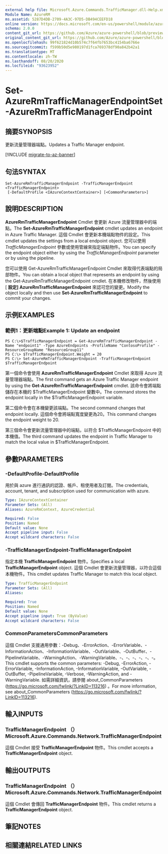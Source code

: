 ```yaml
---
external help file: Microsoft.Azure.Commands.TrafficManager.dll-Help.xml
Module Name: AzureRM
ms.assetid: 5287D4DB-2709-4A3C-97D5-DB494CEEFD18
online version: https://docs.microsoft.com/en-us/powershell/module/azurerm.trafficmanager/set-azurermtrafficmanagerendpoint
schema: 2.0.0
content_git_url: https://github.com/Azure/azure-powershell/blob/preview/src/ResourceManager/TrafficManager/Commands.TrafficManager2/help/Set-AzureRmTrafficManagerEndpoint.md
original_content_git_url: https://github.com/Azure/azure-powershell/blob/preview/src/ResourceManager/TrafficManager/Commands.TrafficManager2/help/Set-AzureRmTrafficManagerEndpoint.md
ms.openlocfilehash: 99f621824d10b574c7f64fb7653bc4154ba6766e
ms.sourcegitcommit: f599b50d5e980197d1fca769378df90a842b42a1
ms.translationtype: MT
ms.contentlocale: zh-TW
ms.lasthandoff: 08/20/2020
ms.locfileid: "93623952"
---
```

# <span data-ttu-id="c5fa3-101">Set-AzureRmTrafficManagerEndpoint</span><span class="sxs-lookup"><span data-stu-id="c5fa3-101">Set-AzureRmTrafficManagerEndpoint</span></span>

## <span data-ttu-id="c5fa3-102">摘要</span><span class="sxs-lookup"><span data-stu-id="c5fa3-102">SYNOPSIS</span></span>
<span data-ttu-id="c5fa3-103">更新流量管理器端點。</span><span class="sxs-lookup"><span data-stu-id="c5fa3-103">Updates a Traffic Manager endpoint.</span></span>

[!INCLUDE [migrate-to-az-banner](../../includes/migrate-to-az-banner.md)]

## <span data-ttu-id="c5fa3-104">句法</span><span class="sxs-lookup"><span data-stu-id="c5fa3-104">SYNTAX</span></span>

```
Set-AzureRmTrafficManagerEndpoint -TrafficManagerEndpoint <TrafficManagerEndpoint>
 [-DefaultProfile <IAzureContextContainer>] [<CommonParameters>]
```

## <span data-ttu-id="c5fa3-105">說明</span><span class="sxs-lookup"><span data-stu-id="c5fa3-105">DESCRIPTION</span></span>
<span data-ttu-id="c5fa3-106">**AzureRmTrafficManagerEndpoint** Cmdlet 會更新 Azure 流量管理器中的端點。</span><span class="sxs-lookup"><span data-stu-id="c5fa3-106">The **Set-AzureRmTrafficManagerEndpoint** cmdlet updates an endpoint in Azure Traffic Manager.</span></span>
<span data-ttu-id="c5fa3-107">這個 Cmdlet 會更新本機端點物件的設定。</span><span class="sxs-lookup"><span data-stu-id="c5fa3-107">This cmdlet updates the settings from a local endpoint object.</span></span>
<span data-ttu-id="c5fa3-108">您可以使用 *TrafficManagerEndpoint* 參數或使用管線來指定端點物件。</span><span class="sxs-lookup"><span data-stu-id="c5fa3-108">You can specify the endpoint object either by using the *TrafficManagerEndpoint* parameter or by using the pipeline.</span></span>

<span data-ttu-id="c5fa3-109">您可以使用 Get-AzureRmTrafficManagerEndpoint Cmdlet 來取得代表端點的局部物件。</span><span class="sxs-lookup"><span data-stu-id="c5fa3-109">You can obtain a local object that represents an endpoint by using the Get-AzureRmTrafficManagerEndpoint cmdlet.</span></span>
<span data-ttu-id="c5fa3-110">在本機修改物件，然後使用 [ **設定] AzureRmTrafficManagerEndpoint** 來認可您的變更。</span><span class="sxs-lookup"><span data-stu-id="c5fa3-110">Modify the object locally and then use **Set-AzureRmTrafficManagerEndpoint** to commit your changes.</span></span>

## <span data-ttu-id="c5fa3-111">示例</span><span class="sxs-lookup"><span data-stu-id="c5fa3-111">EXAMPLES</span></span>

### <span data-ttu-id="c5fa3-112">範例1：更新端點</span><span class="sxs-lookup"><span data-stu-id="c5fa3-112">Example 1: Update an endpoint</span></span>
```
PS C:\>$TrafficManagerEndpoint = Get-AzureRmTrafficManagerEndpoint -Name "endpoint1" -Type AzureEndpoints -ProfileName "ContosoProfile" -ResourceGroupName "ResourceGroup11"
PS C:\> $TrafficManagerEndpoint.Weight = 20
PS C:\> Set-AzureRmTrafficManagerEndpoint -TrafficManagerEndpoint $TrafficManagerEndpoint
```

<span data-ttu-id="c5fa3-113">第一個命令會使用 **AzureRmTrafficManagerEndpoint** Cmdlet 來取得 Azure 流量管理器端點。</span><span class="sxs-lookup"><span data-stu-id="c5fa3-113">The first command gets an Azure Traffic Manager endpoint by using the **Get-AzureRmTrafficManagerEndpoint** cmdlet.</span></span>
<span data-ttu-id="c5fa3-114">該命令會將端點儲存在本機的 $TrafficManagerEndpoint 變數中。</span><span class="sxs-lookup"><span data-stu-id="c5fa3-114">The command stores the endpoint locally in the $TrafficManagerEndpoint variable.</span></span>

<span data-ttu-id="c5fa3-115">第二個命令會在本機變更該端點。</span><span class="sxs-lookup"><span data-stu-id="c5fa3-115">The second command changes that endpoint locally.</span></span>
<span data-ttu-id="c5fa3-116">這個命令會將端點寬度變更為20。</span><span class="sxs-lookup"><span data-stu-id="c5fa3-116">This command changes the endpoint weight to 20.</span></span>

<span data-ttu-id="c5fa3-117">第三個命令會更新流量管理器中的端點，以符合 $TrafficManagerEndpoint 中的本機值。</span><span class="sxs-lookup"><span data-stu-id="c5fa3-117">The third command updates the endpoint in Traffic Manager to match the local value in $TrafficManagerEndpoint.</span></span>

## <span data-ttu-id="c5fa3-118">參數</span><span class="sxs-lookup"><span data-stu-id="c5fa3-118">PARAMETERS</span></span>

### <span data-ttu-id="c5fa3-119">-DefaultProfile</span><span class="sxs-lookup"><span data-stu-id="c5fa3-119">-DefaultProfile</span></span>
<span data-ttu-id="c5fa3-120">用於與 azure 進行通訊的認證、帳戶、租使用者及訂閱。</span><span class="sxs-lookup"><span data-stu-id="c5fa3-120">The credentials, account, tenant, and subscription used for communication with azure.</span></span>

```yaml
Type: IAzureContextContainer
Parameter Sets: (All)
Aliases: AzureRmContext, AzureCredential

Required: False
Position: Named
Default value: None
Accept pipeline input: False
Accept wildcard characters: False
```

### <span data-ttu-id="c5fa3-121">-TrafficManagerEndpoint</span><span class="sxs-lookup"><span data-stu-id="c5fa3-121">-TrafficManagerEndpoint</span></span>
<span data-ttu-id="c5fa3-122">指定本機 **TrafficManagerEndpoint** 物件。</span><span class="sxs-lookup"><span data-stu-id="c5fa3-122">Specifies a local **TrafficManagerEndpoint** object.</span></span>
<span data-ttu-id="c5fa3-123">這個 Cmdlet 會更新流量管理器，以符合這個本機物件。</span><span class="sxs-lookup"><span data-stu-id="c5fa3-123">This cmdlet updates Traffic Manager to match this local object.</span></span>

```yaml
Type: TrafficManagerEndpoint
Parameter Sets: (All)
Aliases: 

Required: True
Position: Named
Default value: None
Accept pipeline input: True (ByValue)
Accept wildcard characters: False
```

### <span data-ttu-id="c5fa3-124">CommonParameters</span><span class="sxs-lookup"><span data-stu-id="c5fa3-124">CommonParameters</span></span>
<span data-ttu-id="c5fa3-125">這個 Cmdlet 支援通用參數：-Debug、-ErrorAction、-ErrorVariable、-InformationAction、-InformationVariable、-OutVariable、-OutBuffer、-PipelineVariable、-WarningAction、-WarningVariable、-、-、-、-、-、-。</span><span class="sxs-lookup"><span data-stu-id="c5fa3-125">This cmdlet supports the common parameters: -Debug, -ErrorAction, -ErrorVariable, -InformationAction, -InformationVariable, -OutVariable, -OutBuffer, -PipelineVariable, -Verbose, -WarningAction, and -WarningVariable.</span></span> <span data-ttu-id="c5fa3-126">如需詳細資訊，請參閱 about_CommonParameters (https://go.microsoft.com/fwlink/?LinkID=113216) 。</span><span class="sxs-lookup"><span data-stu-id="c5fa3-126">For more information, see about_CommonParameters (https://go.microsoft.com/fwlink/?LinkID=113216).</span></span>

## <span data-ttu-id="c5fa3-127">輸入</span><span class="sxs-lookup"><span data-stu-id="c5fa3-127">INPUTS</span></span>

### <span data-ttu-id="c5fa3-128">TrafficManagerEndpoint （）</span><span class="sxs-lookup"><span data-stu-id="c5fa3-128">Microsoft.Azure.Commands.Network.TrafficManagerEndpoint</span></span>
<span data-ttu-id="c5fa3-129">這個 Cmdlet 接受 **TrafficManagerEndpoint** 物件。</span><span class="sxs-lookup"><span data-stu-id="c5fa3-129">This cmdlet accepts a **TrafficManagerEndpoint** object.</span></span>

## <span data-ttu-id="c5fa3-130">輸出</span><span class="sxs-lookup"><span data-stu-id="c5fa3-130">OUTPUTS</span></span>

### <span data-ttu-id="c5fa3-131">TrafficManagerEndpoint （）</span><span class="sxs-lookup"><span data-stu-id="c5fa3-131">Microsoft.Azure.Commands.Network.TrafficManagerEndpoint</span></span>
<span data-ttu-id="c5fa3-132">這個 Cmdlet 會傳回 **TrafficManagerEndpoint** 物件。</span><span class="sxs-lookup"><span data-stu-id="c5fa3-132">This cmdlet returns a **TrafficManagerEndpoint** object.</span></span>

## <span data-ttu-id="c5fa3-133">筆記</span><span class="sxs-lookup"><span data-stu-id="c5fa3-133">NOTES</span></span>

## <span data-ttu-id="c5fa3-134">相關連結</span><span class="sxs-lookup"><span data-stu-id="c5fa3-134">RELATED LINKS</span></span>

